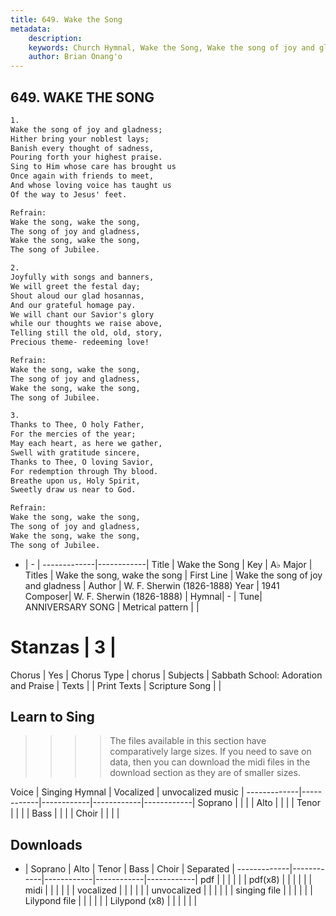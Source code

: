 ```yaml
---
title: 649. Wake the Song
metadata:
    description: 
    keywords: Church Hymnal, Wake the Song, Wake the song of joy and gladness, Wake the song, wake the song
    author: Brian Onang'o
---
```



## 649. WAKE THE SONG

```txt
1.
Wake the song of joy and gladness;
Hither bring your noblest lays;
Banish every thought of sadness,
Pouring forth your highest praise.
Sing to Him whose care has brought us
Once again with friends to meet,
And whose loving voice has taught us
Of the way to Jesus' feet.

Refrain:
Wake the song, wake the song,
The song of joy and gladness,
Wake the song, wake the song,
The song of Jubilee.

2.
Joyfully with songs and banners,
We will greet the festal day;
Shout aloud our glad hosannas,
And our grateful homage pay.
We will chant our Savior's glory
while our thoughts we raise above,
Telling still the old, old, story,
Precious theme- redeeming love!

Refrain:
Wake the song, wake the song,
The song of joy and gladness,
Wake the song, wake the song,
The song of Jubilee.

3.
Thanks to Thee, O holy Father,
For the mercies of the year;
May each heart, as here we gather,
Swell with gratitude sincere,
Thanks to Thee, O loving Savior,
For redemption through Thy blood.
Breathe upon us, Holy Spirit,
Sweetly draw us near to God.

Refrain:
Wake the song, wake the song,
The song of joy and gladness,
Wake the song, wake the song,
The song of Jubilee.

```

- |   -  |
-------------|------------|
Title | Wake the Song |
Key | A♭ Major |
Titles | Wake the song, wake the song |
First Line | Wake the song of joy and gladness |
Author | W. F. Sherwin (1826-1888)
Year | 1941
Composer| W. F. Sherwin (1826-1888) |
Hymnal|  - |
Tune| ANNIVERSARY SONG  |
Metrical pattern | |
# Stanzas | 3 |
Chorus | Yes |
Chorus Type | chorus |
Subjects | Sabbath School: Adoration and Praise |
Texts |  |
Print Texts | 
Scripture Song |  |
  
## Learn to Sing

>>>> The files available in this section have comparatively large sizes. If you need to save on data, then you can download the midi files in the download section as they are of smaller sizes.

Voice |  Singing Hymnal | Vocalized | unvocalized music |
-------------|------------|------------|------------|------------|
Soprano | | | |
Alto | | | |
Tenor | | | |
Bass | | | |
Choir | | | |

## Downloads

- |  Soprano | Alto | Tenor | Bass | Choir | Separated |
-------------|------------|------------|------------|------------|
pdf | | | | | |
pdf(x8) | | | | | |
midi | | | | | |
vocalized | | | | | |
unvocalized | | | | | |
singing file | | | | | |
Lilypond file | | | | | |
Lilypond (x8) | | | | | |
  